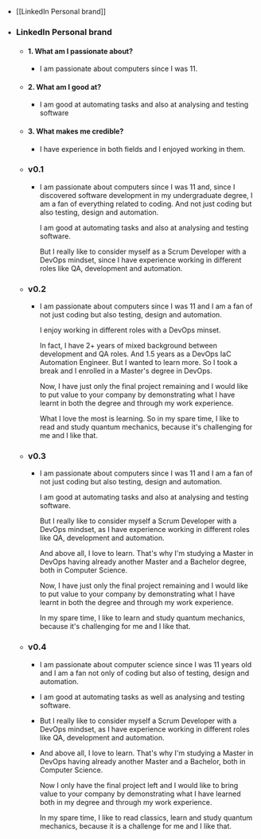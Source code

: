 - [[LinkedIn Personal brand]]
- ### LinkedIn Personal brand
	- #### 1. What am I passionate about?
		- I am passionate about computers since I was 11.
	- #### 2. What am I good at?
		- I am good at automating tasks and also at analysing and testing software
	- #### 3. What makes me credible?
		- I have experience in both fields and I enjoyed working in them.
	- ### v0.1
		- I am passionate about computers since I was 11 and, since I discovered software development in my undergraduate degree, I am a fan of everything related to coding. And not just coding but also testing, design and automation.
		  
		  I am good at automating tasks and also at analysing and testing software. 
		  
		  But I really like to consider myself as a Scrum Developer with a DevOps mindset, since I have experience working in different roles like QA, development and automation.
	- ### v0.2
		- I am passionate about computers since I was 11 and I am a fan of not just coding but also testing, design and automation.
		  
		  I enjoy working in different roles with a DevOps minset.
		  
		  In fact, I have 2+ years of mixed background between development and QA roles. And 1.5 years as a DevOps IaC Automation Engineer. But I wanted to learn more. So I took a break and I enrolled in a Master's degree in DevOps.
		  
		  Now, I have just only the final project remaining and I would like to put value to your company by demonstrating what I have learnt in both the degree and through my work experience.
		  
		  What I love the most is learning. So in my spare time, I like to read and study quantum mechanics, because it's challenging for me and I like that.
	- ### v0.3
		- I am passionate about computers since I was 11 and I am a fan of not just coding but also testing, design and automation.
		  
		  I am good at automating tasks and also at analysing and testing software.
		  
		  But I really like to consider myself a Scrum Developer with a DevOps mindset, as I have experience working in different roles like QA, development and automation.
		  
		  And above all, I love to learn. That's why I'm studying a Master in DevOps having already another Master and a Bachelor degree, both in Computer Science.
		  
		  Now, I have just only the final project remaining and I would like to put value to your company by demonstrating what I have learnt in both the degree and through my work experience.
		  
		  In my spare time, I like to learn and study quantum mechanics, because it's challenging for me and I like that.
	- ### v0.4
		- I am passionate about computer science since I was 11 years old and I am a fan not only of coding but also of testing, design and automation.
		- I am good at automating tasks as well as analysing and testing software.
		- But I really like to consider myself a Scrum Developer with a DevOps mindset, as I have experience working in different roles like QA, development and automation.
		- And above all, I love to learn. That's why I'm studying a Master in DevOps having already another Master and a Bachelor, both in Computer Science.
		  
		  Now I only have the final project left and I would like to bring value to your company by demonstrating what I have learned both in my degree and through my work experience.
		  
		  In my spare time, I like to read classics, learn and study quantum mechanics, because it is a challenge for me and I like that.